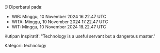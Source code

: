 ⏰ Diperbarui pada:
- WIB: Minggu, 10 November 2024 16.22.47 UTC
- WITA: Minggu, 10 November 2024 17.22.47 UTC
- WIT: Minggu, 10 November 2024 18.22.47 UTC

Kutipan Inspiratif:
"Technology is a useful servant but a dangerous master."


Kategori: technology

